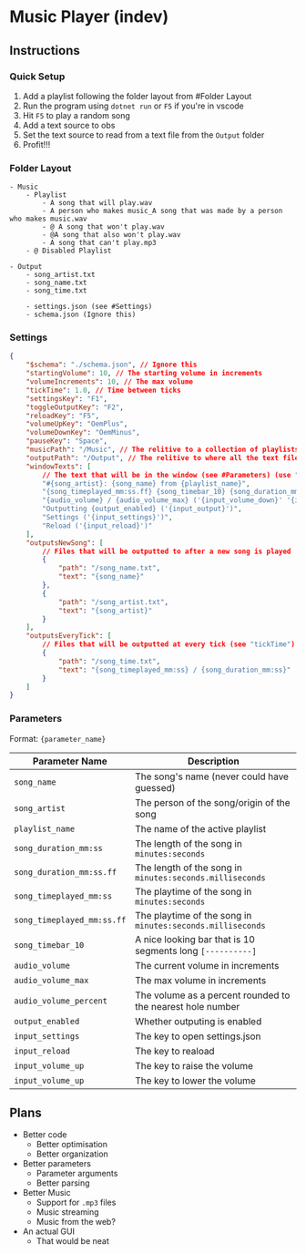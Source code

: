 # Music Player (indev)

## Instructions

### Quick Setup

1. Add a playlist following the folder layout from #Folder Layout
2. Run the program using `dotnet run` or `F5` if you're in vscode
3. Hit `F5` to play a random song
4. Add a text source to obs
5. Set the text source to read from a text file from the `Output` folder
6. Profit!!!

### Folder Layout

```
- Music
	- Playlist
		- A song that will play.wav
		- A person who makes music_A song that was made by a person who makes music.wav
		- @ A song that won't play.wav
		- @A song that also won't play.wav
		- A song that can't play.mp3
	- @ Disabled Playlist

- Output
	- song_artist.txt
	- song_name.txt
	- song_time.txt

	- settings.json (see #Settings)
	- schema.json (Ignore this)
```

### Settings

```json
{
	"$schema": "./schema.json", // Ignore this
	"startingVolume": 10, // The starting volume in increments
	"volumeIncrements": 10, // The max volume
	"tickTime": 1.0, // Time between ticks
	"settingsKey": "F1",
	"toggleOutputKey": "F2",
	"reloadKey": "F5",
	"volumeUpKey": "OemPlus",
	"volumeDownKey": "OemMinus",
	"pauseKey": "Space",
	"musicPath": "/Music", // The relitive to a collection of playlists
	"outputPath": "/Output", // The relitive to where all the text files will be outputed to
	"windowTexts": [
		// The text that will be in the window (see #Parameters) (use "#" to make the line bold)
		"#{song_artist}: {song_name} from {playlist_name}",
		"{song_timeplayed_mm:ss.ff} {song_timebar_10} {song_duration_mm:ss.ff}",
		"{audio_volume} / {audio_volume_max} ('{input_volume_down}' '{input_volume_up}')",
		"Outputting {output_enabled} ('{input_output}')",
		"Settings ('{input_settings}')",
		"Reload ('{input_reload}')"
	],
	"outputsNewSong": [
		// Files that will be outputted to after a new song is played
		{
			"path": "/song_name.txt",
			"text": "{song_name}"
		},
		{
			"path": "/song_artist.txt",
			"text": "{song_artist}"
		}
	],
	"outputsEveryTick": [
		// Files that will be outputted at every tick (see "tickTime")
		{
			"path": "/song_time.txt",
			"text": "{song_timeplayed_mm:ss} / {song_duration_mm:ss}"
		}
	]
}
```

### Parameters

Format: `{parameter_name}`

| Parameter Name             | Description                                                |
| -------------------------- | ---------------------------------------------------------- |
| `song_name`                | The song's name (never could have guessed)                 |
| `song_artist`              | The person of the song/origin of the song                  |
| `playlist_name`            | The name of the active playlist                            |
| `song_duration_mm:ss`      | The length of the song in `minutes:seconds`                |
| `song_duration_mm:ss.ff`   | The length of the song in `minutes:seconds.milliseconds`   |
| `song_timeplayed_mm:ss`    | The playtime of the song in `minutes:seconds`              |
| `song_timeplayed_mm:ss.ff` | The playtime of the song in `minutes:seconds.milliseconds` |
| `song_timebar_10`          | A nice looking bar that is 10 segments long `[----------]` |
| `audio_volume`             | The current volume in increments                           |
| `audio_volume_max`         | The max volume in increments                               |
| `audio_volume_percent`     | The volume as a percent rounded to the nearest hole number |
| `output_enabled`           | Whether outputing is enabled                               |
| `input_settings`           | The key to open settings.json                              |
| `input_reload`             | The key to reaload                                         |
| `input_volume_up`          | The key to raise the volume                                |
| `input_volume_up`          | The key to lower the volume                                |

## Plans

- Better code
  - Better optimisation
  - Better organization
- Better parameters
  - Parameter arguments
  - Better parsing
- Better Music
  - Support for `.mp3` files
  - Music streaming
  - Music from the web?
- An actual GUI
  - That would be neat
